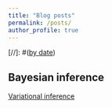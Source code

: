 ```yaml
---
title: "Blog posts"
permalink: /posts/
author_profile: true
---
```


[//]: #([by date](https://garyuppal.github.io/year-archive))


## Bayesian inference
[Variational inference](https://garyuppal.github.io/posts/variational_inference)